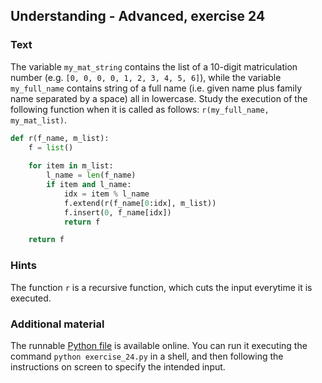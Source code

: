 ## Understanding - Advanced, exercise 24

### Text
The variable `my_mat_string` contains the list of a 10-digit matriculation number (e.g. `[0, 0, 0, 0, 1, 2, 3, 4, 5, 6]`), while the variable `my_full_name` contains string of a full name (i.e. given name plus family name separated by a space) all in lowercase. Study the execution of the following function when it is called as follows: `r(my_full_name, my_mat_list)`.

```python
def r(f_name, m_list):
    f = list()
    
    for item in m_list:
        l_name = len(f_name)
        if item and l_name:
            idx = item % l_name
            f.extend(r(f_name[0:idx], m_list))
            f.insert(0, f_name[idx])
            return f

    return f
```

### Hints
The function `r` is a recursive function, which cuts the input everytime it is executed.

### Additional material
The runnable [Python file](exercise_24.py) is available online. You can run it executing the command `python exercise_24.py` in a shell, and then following the instructions on screen to specify the intended input.

